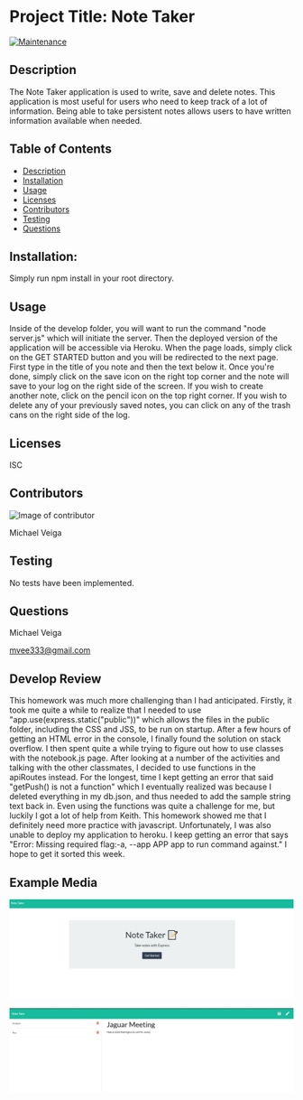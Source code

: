 # Project Title: Note Taker

[![Maintenance](https://img.shields.io/badge/Maintained%3F-no-red.svg)](https://bitbucket.org/lbesson/ansi-colors)

## Description

The Note Taker application is used to write, save and delete notes. This application is most useful for users who need to keep track of a lot of information. Being able to take persistent notes allows users to have written information available when needed.

## Table of Contents

- [Description](#Description)
- [Installation](#Installation)
- [Usage](#Usage)
- [Licenses](#Licenses)
- [Contributors](#Contributors)
- [Testing](#Testing)
- [Questions](#Questions)

## Installation:

Simply run npm install in your root directory.

## Usage

Inside of the develop folder, you will want to run the command "node server.js" which will initiate the server. Then the deployed version of the application will be accessible via Heroku. When the page loads, simply click on the GET STARTED button and you will be redirected to the next page. First type in the title of you note and then the text below it. Once you're done, simply click on the save icon on the right top corner and the note will save to your log on the right side of the screen. If you wish to create another note, click on the pencil icon on the top right corner. If you wish to delete any of your previously saved notes, you can click on any of the trash cans on the right side of the log.

## Licenses

ISC

## Contributors

![Image of contributor](https://avatars2.githubusercontent.com/u/61660025?v=4)

Michael Veiga

## Testing

No tests have been implemented.

## Questions

Michael Veiga

mvee333@gmail.com

## Develop Review

This homework was much more challenging than I had anticipated. Firstly, it took me quite a while to realize that I needed to use "app.use(express.static("public"))" which allows the files in the public folder, including the CSS and JSS, to be run on startup. After a few hours of getting an HTML error in the console, I finally found the solution on stack overflow. I then spent quite a while trying to figure out how to use classes with the notebook.js page. After looking at a number of the activities and talking with the other classmates, I decided to use functions in the apiRoutes instead. For the longest, time I kept getting an error that said "getPush() is not a function" which I eventually realized was because I deleted everything in my db.json, and thus needed to add the sample string text back in. Even using the functions was quite a challenge for me, but luckily I got a lot of help from Keith. This homework showed me that I definitely need more practice with javascript. Unfortunately, I was also unable to deploy my application to heroku. I keep getting an error that says "Error: Missing required flag:-a, --app APP app to run command against." I hope to get it sorted this week.

## Example Media

![Starting page](public\assets\nthomepage.png)

![Note Page](public\assets\ntnotepage.png)
